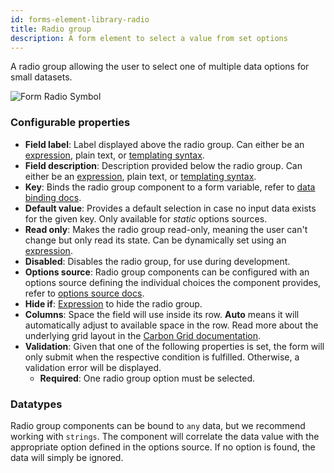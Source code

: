 ```yaml
---
id: forms-element-library-radio
title: Radio group
description: A form element to select a value from set options
---
```


A radio group allowing the user to select one of multiple data options for small datasets.

<img src="/img/form-icons/form-radio.svg" alt="Form Radio Symbol" />

### Configurable properties

- **Field label**: Label displayed above the radio group. Can either be an [expression](../../feel/language-guide/feel-expressions-introduction.md), plain text, or [templating syntax](../configuration/forms-config-templating-syntax.md).
- **Field description**: Description provided below the radio group. Can either be an [expression](../../feel/language-guide/feel-expressions-introduction.md), plain text, or [templating syntax](../configuration/forms-config-templating-syntax.md).
- **Key**: Binds the radio group component to a form variable, refer to [data binding docs](../configuration/forms-config-data-binding.md).
- **Default value**: Provides a default selection in case no input data exists for the given key. Only available for _static_ options sources.
- **Read only**: Makes the radio group read-only, meaning the user can't change but only read its state. Can be dynamically set using an [expression](../../feel/language-guide/feel-expressions-introduction.md).
- **Disabled**: Disables the radio group, for use during development.
- **Options source**: Radio group components can be configured with an options source defining the individual choices the component provides, refer to [options source docs](../configuration/forms-config-options.md).
- **Hide if**: [Expression](../../feel/language-guide/feel-expressions-introduction.md) to hide the radio group.
- **Columns**: Space the field will use inside its row. **Auto** means it will automatically adjust to available space in the row. Read more about the underlying grid layout in the [Carbon Grid documentation](https://carbondesignsystem.com/guidelines/2x-grid/overview).
- **Validation**: Given that one of the following properties is set, the form will only submit when the respective condition is fulfilled. Otherwise, a validation error will be displayed.
  - **Required**: One radio group option must be selected.

### Datatypes

Radio group components can be bound to `any` data, but we recommend working with `strings`. The component will correlate the data value with the appropriate option defined in the options source. If no option is found, the data will simply be ignored.
